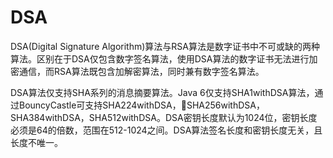 DSA
===

DSA(Digital Signature Algorithm)算法与RSA算法是数字证书中不可或缺的两种算法。区别在于DSA仅包含数字签名算法，使用DSA算法的数字证书无法进行加密通信，而RSA算法既包含加解密算法，同时兼有数字签名算法。

DSA算法仅支持SHA系列的消息摘要算法。Java 6仅支持SHA1withDSA算法，通过BouncyCastle可支持SHA224withDSA，SHA256withDSA，SHA384withDSA，SHA512withDSA。DSA密钥长度默认为1024位，密钥长度必须是64的倍数，范围在512-1024之间。DSA算法签名长度和密钥长度无关，且长度不唯一。
